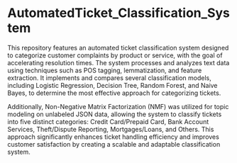 # AutomatedTicket_Classification_System
This repository features an automated ticket classification system designed to categorize customer complaints by product or service, with the goal of accelerating resolution times. The system processes and analyzes text data using techniques such as POS tagging, lemmatization, and feature extraction. It implements and compares several classification models, including Logistic Regression, Decision Tree, Random Forest, and Naive Bayes, to determine the most effective approach for categorizing tickets.

Additionally, Non-Negative Matrix Factorization (NMF) was utilized for topic modeling on unlabeled JSON data, allowing the system to classify tickets into five distinct categories: Credit Card/Prepaid Card, Bank Account Services, Theft/Dispute Reporting, Mortgages/Loans, and Others. This approach significantly enhances ticket handling efficiency and improves customer satisfaction by creating a scalable and adaptable classification system.
